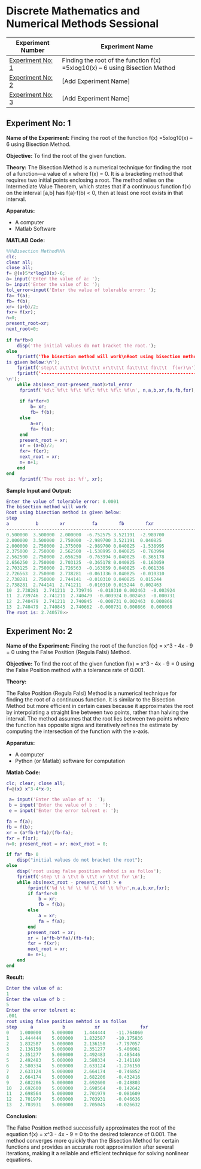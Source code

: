 # Discrete Mathematics and Numerical Methods Sessional

| Experiment Number | Experiment Name |
|-------------------|-----------------|
| [Experiment No: 1](#experiment-no-1) | Finding the root of the function f(x) =5xlog10(x) – 6 using Bisection Method |
| [Experiment No: 2](#experiment-no-2) | [Add Experiment Name] |
| [Experiment No: 3](#experiment-no-3) | [Add Experiment Name] |

## Experiment No: 1

**Name of the Experiment:** Finding the root of the function f(x) =5xlog10(x) – 6 using Bisection Method. 

**Objective:** To find the root of the given function.

**Theory:** The Bisection Method is a numerical technique for finding the root of a function—a value of x where f(x) = 0. It is a bracketing method that requires two initial points enclosing a root. The method relies on the Intermediate Value Theorem, which states that if a continuous function f(x) on the interval [a,b] has f(a)⋅f(b) < 0, then at least one root exists in that interval.

**Apparatus:** 

- A computer
- Matlab Software

**MATLAB Code:** 

```matlab
%%%Bisection Method%%% 
clc; 
clear all; 
close all; 
f= @(x)5*x*log10(x)-6; 
a= input('Enter the value of a: '); 
b= input('Enter the value of b: '); 
tol_error=input('Enter the value of tolerable error: '); 
fa= f(a); 
fb= f(b); 
xr= (a+b)/2; 
fxr= f(xr); 
n=0; 
present_root=xr; 
next_root=0; 
  
if fa*fb>0 
    disp('The initial values do not bracket the root.'); 
else 
    fprintf('The bisection method will work\nRoot using bisection method 
is given below:\n'); 
    fprintf('step\t a\t\t\t b\t\t\t xr\t\t\t fa\t\t\t fb\t\t  f(xr)\n'); 
    fprintf('--------------------------------------------------------------------------
\n'); 
    while abs(next_root-present_root)>tol_error 
     fprintf('%d\t %f\t %f\t %f\t %f\t %f\t %f\n', n,a,b,xr,fa,fb,fxr);  
      
     if fa*fxr<0 
         b= xr; 
         fb= f(b); 
     else 
         a=xr; 
         fa= f(a); 
     end 
     present_root = xr; 
     xr = (a+b)/2; 
     fxr= f(xr); 
     next_root = xr; 
     n= n+1; 
    end 
end 
     fprintf('The root is: %f', xr); 
```

**Sample Input and Output:** 
```matlab
Enter the value of tolerable error: 0.0001 
The bisection method will work 
Root using bisection method is given below: 
step         
a          b        xr          fa        fb        fxr
---------------------------------------------------------------------------------------  
0.500000  3.500000  2.000000  -6.752575 3.521191  -2.989700 
2.000000  3.500000  2.750000  -2.989700 3.521191  0.040825 
2.000000  2.750000  2.375000  -2.989700 0.040825  -1.538995 
2.375000  2.750000  2.562500  -1.538995 0.040825  -0.763994 
2.562500  2.750000  2.656250  -0.763994 0.040825  -0.365178 
2.656250  2.750000  2.703125  -0.365178 0.040825  -0.163059 
2.703125  2.750000  2.726563  -0.163059 0.040825  -0.061336 
2.726563  2.750000  2.738281  -0.061336 0.040825  -0.010310 
2.738281  2.750000  2.744141  -0.010310 0.040825  0.015244 
2.738281  2.744141  2.741211  -0.010310 0.015244  0.002463 
10  2.738281  2.741211  2.739746  -0.010310 0.002463  -0.003924 
11  2.739746  2.741211  2.740479  -0.003924 0.002463  -0.000731 
12  2.740479  2.741211  2.740845  -0.000731 0.002463  0.000866 
13  2.740479  2.740845  2.740662  -0.000731 0.000866  0.000068 
The root is: 2.740570>>
```


## Experiment No: 2

**Name of the Experiment:** Finding the root of the function f(x) = x^3 - 4x - 9 = 0 using the False Position (Regula Falsi) Method.

**Objective:** To find the root of the given function f(x) = x^3 - 4x - 9 = 0 using the False Position method with a tolerance rate of 0.001.

**Theory:**

The False Position (Regula Falsi) Method is a numerical technique for finding the root of a continuous function. It is similar to the Bisection Method but more efficient in certain cases because it approximates the root by interpolating a straight line between two points, rather than halving the interval. The method assumes that the root lies between two points where the function has opposite signs and iteratively refines the estimate by computing the intersection of the function with the x-axis.

**Apparatus:**

- A computer
- Python (or Matlab) software for computation

**Matlab Code:**

```matlab
clc; clear; close all;
f=@(x) x^3-4*x-9;

 a= input('Enter the value of a:  ');
 b = input('Enter the value of b :  ');
 e = input('Enter the error tolrent e: ');

fa = f(a);
fb = f(b);
xr = (a*fb-b*fa)/(fb-fa);
fxr = f(xr);
n=0; present_root = xr; next_root = 0;

if fa* fb> 0 
    disp("initial values do not bracket the root");
else 
    disp('root using false position mehtod is as follos');
    fprintf('step \t a \t\t b \t\t xr \t\t fxr \n');
    while abs(next_root - present_root) > e
        fprintf('%d \t %f \t %f \t %f \t %f\n',n,a,b,xr,fxr);
        if fa*fxr<0
            b = xr;
            fb = f(b);
        else
            a = xr;
            fa = f(a);
        end
        present_root = xr;
        xr = (a*fb-b*fa)/(fb-fa);
        fxr = f(xr);
        next_root = xr;
        n= n+1;
    end
end

```

**Result:**

```matlab
Enter the value of a:  
1
Enter the value of b :  
5
Enter the error tolrent e: 
.001
root using false position mehtod is as follos
step 	 a 	    	 b 	       	 xr 		      fxr 
0 	 1.000000 	 5.000000 	 1.444444 	 -11.764060
1 	 1.444444 	 5.000000 	 1.832587 	 -10.175836
2 	 1.832587 	 5.000000 	 2.136150 	 -7.797057
3 	 2.136150 	 5.000000 	 2.351277 	 -5.406061
4 	 2.351277 	 5.000000 	 2.492483 	 -3.485446
5 	 2.492483 	 5.000000 	 2.580334 	 -2.141160
6 	 2.580334 	 5.000000 	 2.633124 	 -1.276150
7 	 2.633124 	 5.000000 	 2.664174 	 -0.746852
8 	 2.664174 	 5.000000 	 2.682206 	 -0.432416
9 	 2.682206 	 5.000000 	 2.692600 	 -0.248803
10 	 2.692600 	 5.000000 	 2.698564 	 -0.142642
11 	 2.698564 	 5.000000 	 2.701979 	 -0.081609
12 	 2.701979 	 5.000000 	 2.703931 	 -0.046636
13 	 2.703931 	 5.000000 	 2.705045 	 -0.026632
```

**Conclusion:**

The False Position method successfully approximates the root of the equation f(x) = x^3 - 4x - 9 = 0 to the desired tolerance of 0.001. The method converges more quickly than the Bisection Method for certain functions and provides an accurate root approximation after several iterations, making it a reliable and efficient technique for solving nonlinear equations.
